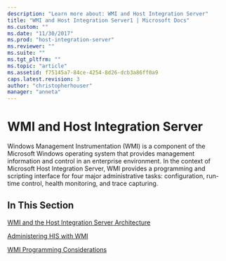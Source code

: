 ```yaml
---
description: "Learn more about: WMI and Host Integration Server"
title: "WMI and Host Integration Server1 | Microsoft Docs"
ms.custom: ""
ms.date: "11/30/2017"
ms.prod: "host-integration-server"
ms.reviewer: ""
ms.suite: ""
ms.tgt_pltfrm: ""
ms.topic: "article"
ms.assetid: f75145a7-84ce-4254-8d26-dcb3a86ff0a9
caps.latest.revision: 3
author: "christopherhouser"
manager: "anneta"
---
```

# WMI and Host Integration Server
Windows Management Instrumentation (WMI) is a component of the Microsoft Windows operating system that provides management information and control in an enterprise environment. In the context of Microsoft Host Integration Server, WMI provides a programming and scripting interface for four major administrative tasks: configuration, run-time control, health monitoring, and trace capturing.  
  
## In This Section  
 [WMI and the Host Integration Server Architecture](../core/wmi-and-the-host-integration-server-architecture1.md)  
  
 [Administering HIS with WMI](../core/administering-his-with-wmi1.md)  
  
 [WMI Programming Considerations](../core/wmi-programming-considerations2.md)
